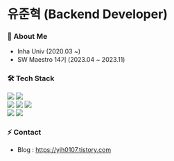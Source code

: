 # 유준혁 (Backend Developer)

### 🌱 About Me
* Inha Univ (2020.03 ~)
* SW Maestro 14기 (2023.04 ~ 2023.11)

### 🛠 Tech Stack
<div align=left> 
  <img src="https://img.shields.io/badge/Python-3776AB?style=for-the-badge&logo=Python&logoColor=white">
  <img src="https://img.shields.io/badge/C++-00599C?style=for-the-badge&logo=C%2B%2B&logoColor=white">
  <br> 
  
  <img src="https://img.shields.io/badge/java-007396?style=for-the-badge&logo=java&logoColor=white">
  <img src="https://img.shields.io/badge/spring-6DB33F?style=for-the-badge&logo=spring&logoColor=white">   
  <img src="https://img.shields.io/badge/mysql-4479A1?style=for-the-badge&logo=mysql&logoColor=white">
  <br> 

  <img src="https://img.shields.io/badge/github-181717?style=for-the-badge&logo=github&logoColor=white">
  <img src="https://img.shields.io/badge/git-F05032?style=for-the-badge&logo=git&logoColor=white">
  <br>
</div>

### ⚡ Contact
* Blog : https://yjh0107.tistory.com
